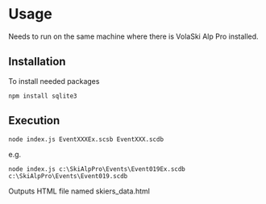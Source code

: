 # Usage
Needs to run on the same machine where there is VolaSki Alp Pro installed.

## Installation
To install needed packages
```
npm install sqlite3
```
## Execution
```
node index.js EventXXXEx.scsb EventXXX.scdb
```
e.g.
```
node index.js c:\SkiAlpPro\Events\Event019Ex.scdb c:\SkiAlpPro\Events\Event019.scdb
```

Outputs HTML file named skiers_data.html
